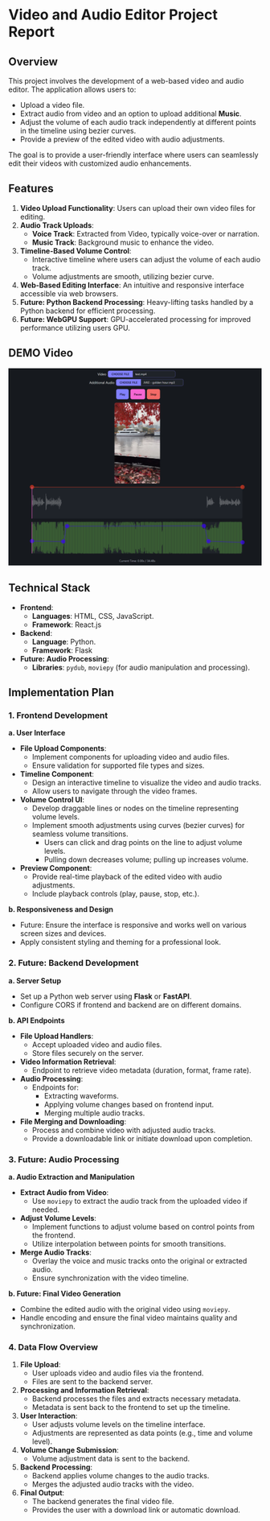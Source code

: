 # Video and Audio Editor Project Report

## Overview

This project involves the development of a web-based video and audio editor. The application allows users to:

- Upload a video file.
- Extract audio from video and an option to upload additional **Music**.
- Adjust the volume of each audio track independently at different points in the timeline using bezier curves.
- Provide a preview of the edited video with audio adjustments.

The goal is to provide a user-friendly interface where users can seamlessly edit their videos with customized audio enhancements.

## Features

1. **Video Upload Functionality**: Users can upload their own video files for editing.
2. **Audio Track Uploads**:
   - **Voice Track**: Extracted from Video, typically voice-over or narration.
   - **Music Track**: Background music to enhance the video.
3. **Timeline-Based Volume Control**:
   - Interactive timeline where users can adjust the volume of each audio track.
   - Volume adjustments are smooth, utilizing bezier curve.
4. **Web-Based Editing Interface**: An intuitive and responsive interface accessible via web browsers.
5. **Future: Python Backend Processing**: Heavy-lifting tasks handled by a Python backend for efficient processing.
6. **Future: WebGPU Support**: GPU-accelerated processing for improved performance utilizing users GPU.

## DEMO Video

[![YouTube Video](Screenshot.png)](https://youtu.be/e2H6YSYI-vI)

## Technical Stack

- **Frontend**:
  - **Languages**: HTML, CSS, JavaScript.
  - **Framework**: React.js
- **Backend**:
  - **Language**: Python.
  - **Framework**: Flask
- **Future: Audio Processing**:
  - **Libraries**: `pydub`, `moviepy` (for audio manipulation and processing).

## Implementation Plan

### 1. Frontend Development

**a. User Interface**

- **File Upload Components**:
  - Implement components for uploading video and audio files.
  - Ensure validation for supported file types and sizes.
- **Timeline Component**:
  - Design an interactive timeline to visualize the video and audio tracks.
  - Allow users to navigate through the video frames.
- **Volume Control UI**:
  - Develop draggable lines or nodes on the timeline representing volume levels.
  - Implement smooth adjustments using curves (bezier curves) for seamless volume transitions.
    - Users can click and drag points on the line to adjust volume levels.
    - Pulling down decreases volume; pulling up increases volume.
- **Preview Component**:
  - Provide real-time playback of the edited video with audio adjustments.
  - Include playback controls (play, pause, stop, etc.).

**b. Responsiveness and Design**

- Future: Ensure the interface is responsive and works well on various screen sizes and devices.
- Apply consistent styling and theming for a professional look.

### 2. Future: Backend Development

**a. Server Setup**

- Set up a Python web server using **Flask** or **FastAPI**.
- Configure CORS if frontend and backend are on different domains.

**b. API Endpoints**

- **File Upload Handlers**:
  - Accept uploaded video and audio files.
  - Store files securely on the server.
- **Video Information Retrieval**:
  - Endpoint to retrieve video metadata (duration, format, frame rate).
- **Audio Processing**:
  - Endpoints for:
    - Extracting waveforms.
    - Applying volume changes based on frontend input.
    - Merging multiple audio tracks.
- **File Merging and Downloading**:
  - Process and combine video with adjusted audio tracks.
  - Provide a downloadable link or initiate download upon completion.

### 3. Future: Audio Processing

**a. Audio Extraction and Manipulation**

- **Extract Audio from Video**:
  - Use `moviepy` to extract the audio track from the uploaded video if needed.
- **Adjust Volume Levels**:
  - Implement functions to adjust volume based on control points from the frontend.
  - Utilize interpolation between points for smooth transitions.
- **Merge Audio Tracks**:
  - Overlay the voice and music tracks onto the original or extracted audio.
  - Ensure synchronization with the video timeline.

**b. Future: Final Video Generation**

- Combine the edited audio with the original video using `moviepy`.
- Handle encoding and ensure the final video maintains quality and synchronization.

### 4. Data Flow Overview

1. **File Upload**:
   - User uploads video and audio files via the frontend.
   - Files are sent to the backend server.
2. **Processing and Information Retrieval**:
   - Backend processes the files and extracts necessary metadata.
   - Metadata is sent back to the frontend to set up the timeline.
3. **User Interaction**:
   - User adjusts volume levels on the timeline interface.
   - Adjustments are represented as data points (e.g., time and volume level).
4. **Volume Change Submission**:
   - Volume adjustment data is sent to the backend.
5. **Backend Processing**:
   - Backend applies volume changes to the audio tracks.
   - Merges the adjusted audio tracks with the video.
6. **Final Output**:
   - The backend generates the final video file.
   - Provides the user with a download link or automatic download.